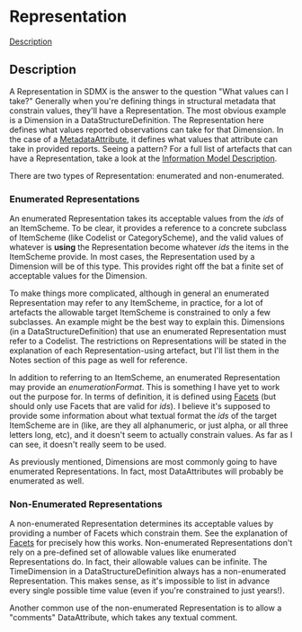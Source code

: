 # Representation
[Description](../../information_model/Base/Representation.md)

## Description

A Representation in SDMX is the answer to the question "What values can I take?" Generally when you're defining things in structural metadata that constrain values, they'll have a Representation. The most obvious example is a Dimension in a DataStructureDefinition. The Representation here defines what values reported observations can take for that Dimension. In the case of a [MetadataAttribute](../../MetadataStructure/MetadataAttribute.md), it defines what values that attribute can take in provided reports. Seeing a pattern? For a full list of artefacts that can have a Representation, take a look at the [Information Model Description](../../information_model/Base/Representation.md#Referenced%20By).

There are two types of Representation: enumerated and non-enumerated.

### Enumerated Representations

An enumerated Representation takes its acceptable values from the *ids* of an ItemScheme. To be clear, it provides a reference to a concrete subclass of ItemScheme (like Codelist or CategoryScheme), and the valid values of whatever is **using** the Representation become whatever *ids* the items in the ItemScheme provide. In most cases, the Representation used by a Dimension will be of this type. This provides right off the bat a finite set of acceptable values for the Dimension.

To make things more complicated, although in general an enumerated Representation may refer to any ItemScheme, in practice, for a lot of artefacts the allowable target ItemScheme is constrained to only a few subclasses. An example might be the best way to explain this. Dimensions (in a DataStructureDefinition) that use an enumerated Representation must refer to a Codelist. The restrictions on Representations will be stated in the explanation of each Representation-using artefact, but I'll list them in the Notes section of this page as well for reference.

In addition to referring to an ItemScheme, an enumerated Representation may provide an *enumerationFormat*. This is something I have yet to work out the purpose for. In terms of definition, it is defined using [Facets](../Base/Facets.md) (but should only use Facets that are valid for *ids*). I believe it's supposed to provide some information about what textual format the *ids* of the target ItemScheme are in (like, are they all alphanumeric, or just alpha, or all three letters long, etc), and it doesn't seem to actually constrain values. As far as I can see, it doesn't really seem to be used.

As previously mentioned, Dimensions are most commonly going to have enumerated Representations. In fact, most DataAttributes will probably be enumerated as well.

### Non-Enumerated Representations

A non-enumerated Representation determines its acceptable values by providing a number of Facets which constrain them. See the explanation of [Facets](../Base/Facets.md) for precisely how this works. Non-enumerated Representations don't rely on a pre-defined set of allowable values like enumerated Representations do. In fact, their allowable values can be infinite. The TimeDimension in a DataStructureDefinition always has a non-enumerated Representation. This makes sense, as it's impossible to list in advance every single possible time value (even if you're constrained to just years!).

Another common use of the non-enumerated Representation is to allow a "comments" DataAttribute, which takes any textual comment.